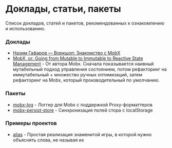 # Доклады, статьи, пакеты

Список докладов, статей и пакетов, рекомендованных к ознакомлению и использованию.

### Доклады
- [Назим Гафаров — Воркшоп: Знакомство с MobX](https://www.youtube.com/watch?v=gXy1H3yZtSA)
- [MobX, or: Going from Mutable to Immutable to Reactive State Management](https://www.youtube.com/watch?v=ZHxFrbK3VB0) - От автора Mobx. Сначала показывается наивный мутабельный подход управления состоянием, потом рефакторинг на иммутабельный + множество ручных оптимизаций, затем рефакторинг на Mobx, который производительный по умолчанию.

### Пакеты
- [mobx-log](https://github.com/kubk/mobx-log) - Логгер для Mobx с поддержкой Proxy-форматтеров
- [mobx-persist-store](https://github.com/quarrant/mobx-persist-store) - Синхронизация полей стора с localStorage

### Примеры проектов
- [alias](https://github.com/kubk/alias) - Простая реализация знаменитой игры, в которой нужно объяснять слова, не называя их 
